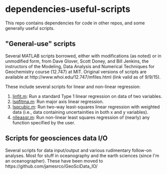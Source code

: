 # dependencies-useful-scripts
This repo contains dependencies for code in other repos, and some generally useful scripts.
<h2>"General-use" scripts</h2>
Several MATLAB scripts borrowed, either with modifications (as noted) or in unmodified form, from Dave Glover, Scott Doney, and Bill Jenkins, the instructors of the Modeling, Data Analysis and Numerical Techniques for Geochemistry course (12.747) at MIT. Original versions of scripts are available at http://www.whoi.edu/12.747/mfiles.html (link valid as of 9/9/15).

These include several scripts for linear and non-linear regression:

1. [linfit.m](https://github.com/jamesrco/dependencies-useful-scripts/blob/master/linfit.m): Run a standard Type 1 linear regression on data of two variables.
2. [lsqfitma.m](https://github.com/jamesrco/dependencies-useful-scripts/blob/master/lsqfitma.m): Run major axis linear regression.
3. [lsqcubic.m](https://github.com/jamesrco/dependencies-useful-scripts/blob/master/lsqcubic.m): Run two-way least-squares linear regression with weighted data (i.e., data containing uncertainities in both x and y variables).
4. [nlleasqr.m](https://github.com/jamesrco/dependencies-useful-scripts/blob/master/nlleasqr.m): Run non-linear least squares regression of (nearly) any function specified by the user.

<h2>Scripts for geosciences data I/O</h2>
Several scripts for data input/output and various rudimentary follow-on analyses. Most for stuff in oceanography and the earth sciences (since I'm an oceanographer). These have been moved to https://github.com/jamesrco/GeoSciData_IO/
